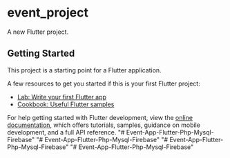 # event_project

A new Flutter project.

## Getting Started

This project is a starting point for a Flutter application.

A few resources to get you started if this is your first Flutter project:

- [Lab: Write your first Flutter app](https://docs.flutter.dev/get-started/codelab)
- [Cookbook: Useful Flutter samples](https://docs.flutter.dev/cookbook)

For help getting started with Flutter development, view the
[online documentation](https://docs.flutter.dev/), which offers tutorials,
samples, guidance on mobile development, and a full API reference.
"# Event-App-Flutter-Php-Mysql-Firebase" 
"# Event-App-Flutter-Php-Mysql-Firebase" 
"# Event-App-Flutter-Php-Mysql-Firebase" 
"# Event-App-Flutter-Php-Mysql-Firebase" 
